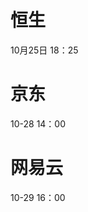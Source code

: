 

# 恒生
10月25日 18：25

# 京东
10-28 14：00

# 网易云
10-29 16：00
<!--stackedit_data:
eyJoaXN0b3J5IjpbLTg0MzAzNTgwMywxNjkyOTQ4MDU5LC03Nz
k4MDcyMzUsMTY1NTQyODI2MiwtODQ1NjUyNjIzLDE2MTQzODE2
MTcsMTIzNjU1Mzk0NSwxOTE0NTg3ODkzLDE0MjM3Mjk4NjgsLT
IwOTQ4ODEzNjYsLTE5NTAzOTc3MjgsMTMxMzEzODU5OSwtMTg5
NDg1NDYyOCwxMzk4ODI0ODE5LC0xMTg0NTk3Njg2LDExNTc2OT
U1ODksLTExODQ2MDUyODYsNDkwOTUyMzIxLDExOTk3NzE0NTMs
LTg3OTE1MjYzNV19
-->